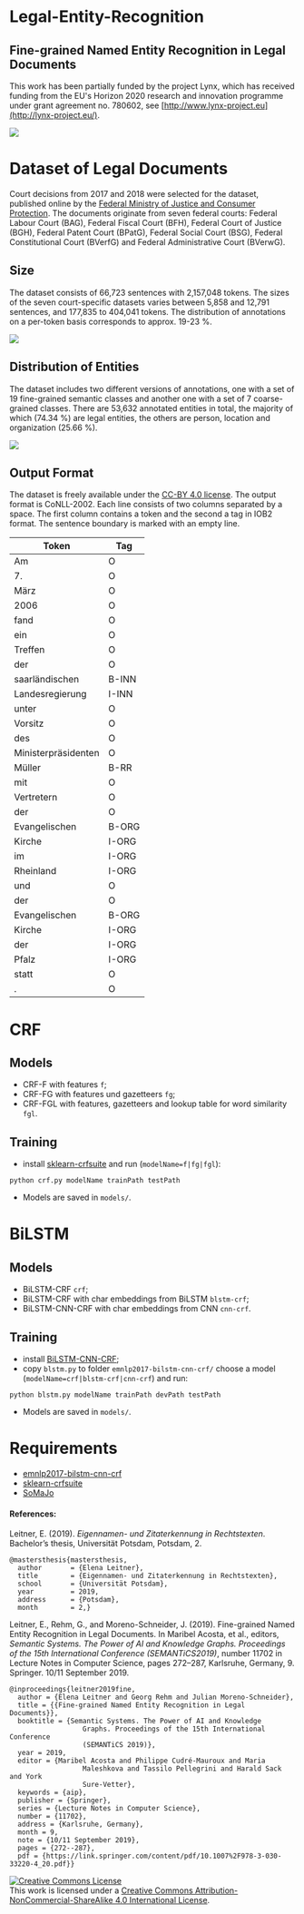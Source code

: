 # Legal-Entity-Recognition
## Fine-grained Named Entity Recognition in Legal Documents

This work has been partially funded by the project Lynx, which has received funding from the EU's Horizon 2020 research and innovation programme under grant agreement no. 780602, see [http://www.lynx-project.eu](http://lynx-project.eu/).

![](https://raw.githubusercontent.com/elenanereiss/Legal-Entity-Recognition/master/docs/Example.png)

# Dataset of Legal Documents

Court decisions from 2017 and 2018 were selected for the dataset, published online by the [Federal Ministry of Justice and Consumer Protection](http://www.rechtsprechung-im-internet.de). The documents originate from seven federal courts: Federal Labour Court (BAG), Federal Fiscal Court (BFH), Federal Court of Justice (BGH), Federal Patent Court (BPatG), Federal Social Court (BSG), Federal Constitutional Court (BVerfG) and Federal Administrative Court (BVerwG). 

## Size

The dataset consists of 66,723 sentences with 2,157,048 tokens. The sizes of the seven court-specific datasets varies between 5,858 and 12,791 sentences, and 177,835 to 404,041 tokens. The distribution of annotations on a per-token basis corresponds to approx. 19-23 %.

![](https://raw.githubusercontent.com/elenanereiss/Legal-Entity-Recognition/master/docs/Size.png)

## Distribution of Entities

The dataset includes two different versions of annotations, one with a set of 19 fine-grained semantic classes and another one with a set of 7 coarse-grained classes. There are 53,632 annotated entities in total, the majority of which (74.34 %) are legal entities, the others are person, location and organization (25.66 %).

![](https://raw.githubusercontent.com/elenanereiss/Legal-Entity-Recognition/master/docs/Distribution.png)

## Output Format

The dataset is freely available under the [CC-BY 4.0 license](https://creativecommons.org/licenses/by/4.0/deed.en). The output format is CoNLL-2002. Each line consists of two columns separated by a space. The first column contains a token and the second a tag in IOB2 format. The sentence boundary is marked with an empty line.

| Token               | Tag   |
|---------------------|-------|
| Am                  | O     |
| 7.                  | O     |
| März                | O     |
| 2006                | O     |
| fand                | O     |
| ein                 | O     |
| Treffen             | O     |
| der                 | O     |
| saarländischen      | B-INN |
| Landesregierung     | I-INN |
| unter               | O     |
| Vorsitz             | O     |
| des                 | O     |
| Ministerpräsidenten | O     |
| Müller              | B-RR  |
| mit                 | O     |
| Vertretern          | O     |
| der                 | O     |
| Evangelischen       | B-ORG |
| Kirche              | I-ORG |
| im                  | I-ORG |
| Rheinland           | I-ORG |
| und                 | O     |
| der                 | O     |
| Evangelischen       | B-ORG |
| Kirche              | I-ORG |
| der                 | I-ORG |
| Pfalz               | I-ORG |
| statt               | O     |
| .                   | O     |

# CRF
## Models

- CRF-F with features `f`;
- CRF-FG with features und gazetteers `fg`;
- CRF-FGL with features, gazetteers and lookup table for word similarity `fgl`.

## Training

- install [sklearn-crfsuite](https://sklearn-crfsuite.readthedocs.io/en/latest/) and run (`modelName=f|fg|fgl`):
```
python crf.py modelName trainPath testPath
```

- Models are saved in `models/`.

# BiLSTM
## Models

- BiLSTM-CRF `crf`;
- BiLSTM-CRF with char embeddings from BiLSTM `blstm-crf`;
- BiLSTM-CNN-CRF with char embeddings from CNN `cnn-crf`.

## Training

- install [BiLSTM-CNN-CRF](https://github.com/UKPLab/emnlp2017-bilstm-cnn-crf);
- copy `blstm.py` to folder `emnlp2017-bilstm-cnn-crf/` choose a model (`modelName=crf|blstm-crf|cnn-crf`) and run:
```
python blstm.py modelName trainPath devPath testPath
```
- Models are saved in `models/`.

# Requirements

- [emnlp2017-bilstm-cnn-crf](https://github.com/UKPLab/emnlp2017-bilstm-cnn-crf)
- [sklearn-crfsuite](https://sklearn-crfsuite.readthedocs.io/en/latest/)
- [SoMaJo](https://github.com/tsproisl/SoMaJo)

#### References:

Leitner, E. (2019). *Eigennamen- und Zitaterkennung in Rechtstexten*. Bachelor’s thesis, Universität Potsdam, Potsdam, 2.

```
@mastersthesis{mastersthesis,
  author       = {Elena Leitner}, 
  title        = {Eigennamen- und Zitaterkennung in Rechtstexten},
  school       = {Universität Potsdam},
  year         = 2019,
  address      = {Potsdam},
  month        = 2,}
```

Leitner, E., Rehm, G., and Moreno-Schneider, J. (2019). Fine-grained Named Entity Recognition in Legal Documents. In Maribel Acosta, et al., editors, *Semantic Systems. The Power of AI and Knowledge Graphs. Proceedings of the 15th International Conference (SEMANTiCS2019)*, number 11702 in Lecture Notes in Computer Science, pages 272–287, Karlsruhe, Germany, 9. Springer. 10/11 September 2019.

```
@inproceedings{leitner2019fine,
  author = {Elena Leitner and Georg Rehm and Julian Moreno-Schneider},
  title = {{Fine-grained Named Entity Recognition in Legal Documents}},
  booktitle = {Semantic Systems. The Power of AI and Knowledge
                  Graphs. Proceedings of the 15th International Conference
                  (SEMANTiCS 2019)},
  year = 2019,
  editor = {Maribel Acosta and Philippe Cudré-Mauroux and Maria
                  Maleshkova and Tassilo Pellegrini and Harald Sack and York
                  Sure-Vetter},
  keywords = {aip},
  publisher = {Springer},
  series = {Lecture Notes in Computer Science},
  number = {11702},
  address = {Karlsruhe, Germany},
  month = 9,
  note = {10/11 September 2019},
  pages = {272--287},
  pdf = {https://link.springer.com/content/pdf/10.1007%2F978-3-030-33220-4_20.pdf}}
```

<a rel="license" href="http://creativecommons.org/licenses/by-nc-sa/4.0/"><img alt="Creative Commons License" style="border-width:0" src="https://i.creativecommons.org/l/by-nc-sa/4.0/88x31.png" /></a><br />This work is licensed under a <a rel="license" href="http://creativecommons.org/licenses/by-nc-sa/4.0/">Creative Commons Attribution-NonCommercial-ShareAlike 4.0 International License</a>.

